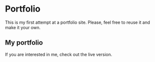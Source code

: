 # Portfolio
This is my first attempt at a portfolio site.
Please, feel free to reuse it and make it your own.
## My portfolio
If you are interested in me, check out the live version.
